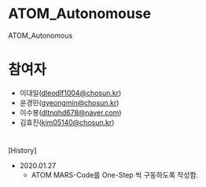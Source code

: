 # ATOM_Autonomouse
ATOM_Autonomous
# 참여자
- 이대일(dleodlf1004@chosun.kr)
- 윤경민(gyeongmin@chosun.kr)
- 이수봉(dltnqhd678@naver.com)
- 김효진(kim05140@chosun.kr)
#
[History]
- 2020.01.27
    - ATOM MARS-Code를 One-Step 씩 구동하도록 작성함.
#
